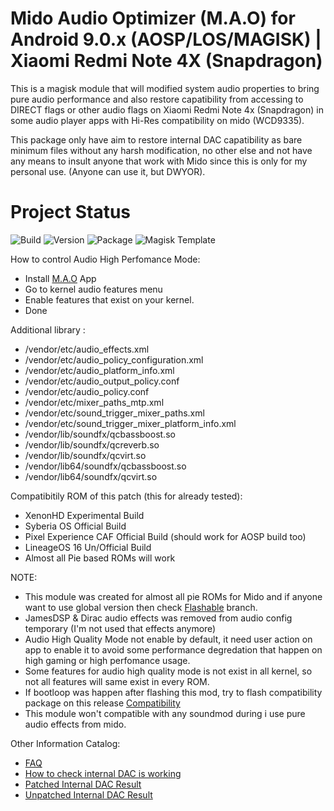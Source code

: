 # Mido Audio Optimizer (M.A.O) for Android 9.0.x (AOSP/LOS/MAGISK) | Xiaomi Redmi Note 4X (Snapdragon)

This is a magisk module that will modified system audio properties to bring pure audio performance and also restore capatibility from accessing to DIRECT flags or other audio flags on Xiaomi Redmi Note 4x (Snapdragon) in some audio player apps with Hi-Res compatibility on mido (WCD9335).

This package only have aim to restore internal DAC capatibility as bare minimum files without any harsh modification, no other else and not have any means to insult anyone that work with Mido since this is only for my personal use. (Anyone can use it, but DWYOR).

# Project Status
![Build](https://img.shields.io/badge/Build%20Status-Updated-green.svg) ![Version](https://img.shields.io/badge/Latest%20Version-0.9.9-blue.svg)
![Package](https://img.shields.io/badge/Package-Magisk-blue.svg) ![Magisk Template](https://img.shields.io/badge/Magisk%20Template-v19.0-blue.svg) 

How to control Audio High Perfomance Mode:
- Install [M.A.O](https://github.com/Nicklas373/M.A.O) App
- Go to kernel audio features menu
- Enable features that exist on your kernel.
- Done

Additional library :
- /vendor/etc/audio_effects.xml
- /vendor/etc/audio_policy_configuration.xml
- /vendor/etc/audio_platform_info.xml
- /vendor/etc/audio_output_policy.conf
- /vendor/etc/audio_policy.conf
- /vendor/etc/mixer_paths_mtp.xml
- /vendor/etc/sound_trigger_mixer_paths.xml
- /vendor/etc/sound_trigger_mixer_platform_info.xml
- /vendor/lib/soundfx/qcbassboost.so
- /vendor/lib/soundfx/qcreverb.so
- /vendor/lib/soundfx/qcvirt.so
- /vendor/lib64/soundfx/qcbassboost.so
- /vendor/lib64/soundfx/qcvirt.so

Compatibitily ROM of this patch (this for already tested):
- XenonHD Experimental Build
- Syberia OS Official Build
- Pixel Experience CAF Official Build (should work for AOSP build too)
- LineageOS 16 Un/Official Build
- Almost all Pie based ROMs will work

NOTE: 
- This module was created for almost all pie ROMs for Mido and if anyone want to use global version then check [Flashable](https://github.com/Nicklas373/Internal_DAC_Fixer/tree/flashable) branch. 
- JamesDSP & Dirac audio effects was removed from audio config temporary (I'm not used that effects anymore)
- Audio High Quality Mode not enable by default, it need user action on app to enable it to avoid some performance degredation that happen on high gaming or high perfomance usage.
- Some features for audio high quality mode is not exist in all kernel, so not all features will same exist in every ROM.
- If bootloop was happen after flashing this mod, try to flash compatibility package on this release [Compatibility](https://github.com/Nicklas373/M.A.O-MAGISK-/releases/tag/1.0-C)
- This module won't compatible with any soundmod during i use pure audio effects from mido.

Other Information Catalog:
- [FAQ](https://github.com/Nicklas373/Internal_DAC_Fixer/blob/dev/magisk/docs/FAQ.md)
- [How to check internal DAC is working](https://github.com/Nicklas373/Internal_DAC_Fixer/blob/dev/magisk/docs/Neutron.md)
- [Patched Internal DAC Result](https://github.com/Nicklas373/Internal_DAC_Fixer/blob/dev/magisk/docs/Patched.md)
- [Unpatched Internal DAC Result](https://github.com/Nicklas373/Internal_DAC_Fixer/blob/dev/magisk/docs/Unpatched.md)

